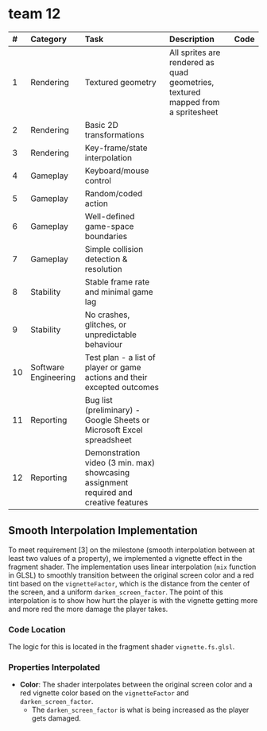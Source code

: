 # team 12

| #   | Category             | Task                                                                                  | Description                                                                     | Code |
| :-- | :------------------- | :------------------------------------------------------------------------------------ | :------------------------------------------------------------------------------ | :--- |
| 1   | Rendering            | Textured geometry                                                                     | All sprites are rendered as quad geometries, textured mapped from a spritesheet |      |
| 2   | Rendering            | Basic 2D transformations                                                              |                                                                                 |      |
| 3   | Rendering            | Key-frame/state interpolation                                                         |                                                                                 |      |
| 4   | Gameplay             | Keyboard/mouse control                                                                |                                                                                 |      |
| 5   | Gameplay             | Random/coded action                                                                   |                                                                                 |      |
| 6   | Gameplay             | Well-defined game-space boundaries                                                    |                                                                                 |      |
| 7   | Gameplay             | Simple collision detection & resolution                                               |                                                                                 |      |
| 8   | Stability            | Stable frame rate and minimal game lag                                                |                                                                                 |      |
| 9   | Stability            | No crashes, glitches, or unpredictable behaviour                                      |                                                                                 |      |
| 10  | Software Engineering | Test plan - a list of player or game actions and their excepted outcomes              |                                                                                 |      |
| 11  | Reporting            | Bug list (preliminary) - Google Sheets or Microsoft Excel spreadsheet                 |                                                                                 |      |
| 12  | Reporting            | Demonstration video (3 min. max) showcasing assignment required and creative features |                                                                                 |      |

## Smooth Interpolation Implementation

To meet requirement [3] on the milestone (smooth interpolation between at least two values of a property), we implemented a vignette effect in the fragment shader. The implementation uses linear interpolation (`mix` function in GLSL) to smoothly transition between the original screen color and a red tint based on the `vignetteFactor`, which is the distance from the center of the screen, and a uniform `darken_screen_factor`. The point of this interpolation is to show how hurt the player is with the vignette getting more and more red the more damage the player takes.

### Code Location

The logic for this is located in the fragment shader `vignette.fs.glsl`.

### Properties Interpolated

- **Color**: The shader interpolates between the original screen color and a red vignette color based on the `vignetteFactor` and `darken_screen_factor`.
  - The `darken_screen_factor` is what is being increased as the player gets damaged.
